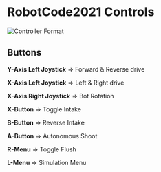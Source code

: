 # RobotCode2021 Controls

![Controller Format](https://github.com/cavineers/RobotCode2021/blob/master/controller_mapped.png)

## Buttons

**Y-Axis Left Joystick** => Forward & Reverse drive

**X-Axis Left Joystick** => Left & Right drive

**X-Axis Right Joystick** => Bot Rotation

**X-Button** => Toggle Intake

**B-Button** => Reverse Intake

**A-Button** => Autonomous Shoot

**R-Menu** => Toggle Flush

**L-Menu** => Simulation Menu
